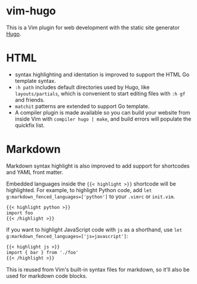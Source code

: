# vim-hugo

This is a Vim plugin for web development with the static site generator
[Hugo](https://gohugo.io/).

# HTML

- syntax highlighting and identation is improved to support the HTML Go
  template syntax.
- `:h path` includes default directories used by Hugo, like `layouts/partials`,
  which is convenient to start editing files with `:h gf` and friends.
- `matchit` patterns are extended to support Go template.
- A compiler plugin is made available so you can build your website from inside
  Vim with `compiler hugo | make`, and build errors will populate the quickfix
  list.

# Markdown

Markdown syntax highlight is also improved to add support for shortcodes and
YAML front matter.

Embedded languages inside the `{{< highlight >}}` shortcode will be
highlighted. For example, to highlight Python code, add `let
g:markdown_fenced_languages=['python']` to your `.vimrc` or `init.vim`.

```markdown
{{< highlight python >}}
import foo
{{< /highlight >}}
```

If you want to highlight JavaScript code with `js` as a shorthand, use `let
g:markdown_fenced_languages=['js=javascript']`:

```markdown
{{< highlight js >}}
import { bar } from './foo'
{{< /highlight >}}
```

This is reused from Vim's built-in syntax files for markdown, so it'll also be
used for markdown code blocks.
